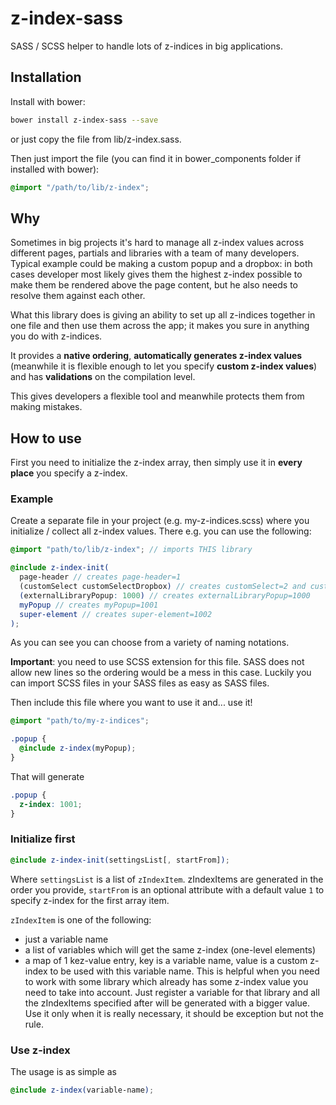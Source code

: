 # z-index-sass

SASS / SCSS helper to handle lots of z-indices in big applications.

## Installation

Install with bower:

```sh
bower install z-index-sass --save
```

or just copy the file from lib/z-index.sass.

Then just import the file (you can find it in bower_components folder if installed with bower):

```SCSS
@import "/path/to/lib/z-index";
```

## Why

Sometimes in big projects it's hard to manage all z-index values across different pages, partials and libraries with a team of many developers. Typical example could be making a custom popup and a dropbox: in both cases developer most likely gives them the highest z-index possible to make them be rendered above the page content, but he also needs to resolve them against each other.

What this library does is giving an ability to set up all z-indices together in one file and then use them across the app; it makes you sure in anything you do with z-indices.

It provides a **native ordering**, **automatically generates z-index values** (meanwhile it is flexible enough to let you specify **custom z-index values**) and has **validations** on the compilation level.

This gives developers a flexible tool and meanwhile protects them from making mistakes.

## How to use

First you need to initialize the z-index array, then simply use it in **every place** you specify a z-index.

### Example

Create a separate file in your project (e.g. my-z-indices.scss) where you initialize / collect all z-index values. There e.g. you can use the following:

```SCSS
@import "path/to/lib/z-index"; // imports THIS library

@include z-index-init(
  page-header // creates page-header=1
  (customSelect customSelectDropbox) // creates customSelect=2 and customSelectDropbox=2
  (externalLibraryPopup: 1000) // creates externalLibraryPopup=1000
  myPopup // creates myPopup=1001
  super-element // creates super-element=1002
);
```

As you can see you can choose from a variety of naming notations.

**Important**: you need to use SCSS extension for this file. SASS does not allow new lines so the ordering would be a mess in this case. Luckily you can import SCSS files in your SASS files as easy as SASS files.

Then include this file where you want to use it and... use it!

```SCSS
@import "path/to/my-z-indices";

.popup {
  @include z-index(myPopup);
}
```

That will generate

```CSS
.popup {
  z-index: 1001;
}
```

### Initialize first

```SCSS
@include z-index-init(settingsList[, startFrom]);
```

Where `settingsList` is a list of `zIndexItem`. zIndexItems are generated in the order you provide, `startFrom` is an optional attribute with a default value `1` to specify z-index for the first array item.

`zIndexItem` is one of the following:
- just a variable name
- a list of variables which will get the same z-index (one-level elements)
- a map of 1 kez-value entry, key is a variable name, value is a custom z-index to be used with this variable name. This is helpful when you need to work with some library which already has some z-index value you need to take into account. Just register a variable for that library and all the zIndexItems specified after will be generated with a bigger value. Use it only when it is really necessary, it should be exception but not the rule.

### Use z-index

The usage is as simple as

```SCSS
@include z-index(variable-name);
```
